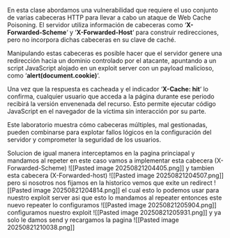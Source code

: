 En esta clase abordamos una vulnerabilidad que requiere el uso conjunto de varias cabeceras HTTP para llevar a cabo un ataque de Web Cache Poisoning. El servidor utiliza información de cabeceras como ‘**X-Forwarded-Scheme**‘ y ‘**X-Forwarded-Host**‘ para construir redirecciones, pero no incorpora dichas cabeceras en su clave de caché.

Manipulando estas cabeceras es posible hacer que el servidor genere una redirección hacia un dominio controlado por el atacante, apuntando a un script JavaScript alojado en un exploit server con un payload malicioso, como ‘**alert(document.cookie)**‘.

Una vez que la respuesta es cacheada y el indicador ‘**X-Cache: hit**‘ lo confirma, cualquier usuario que acceda a la página durante ese periodo recibirá la versión envenenada del recurso. Esto permite ejecutar código JavaScript en el navegador de la víctima sin interacción por su parte.

Este laboratorio muestra cómo cabeceras múltiples, mal gestionadas, pueden combinarse para explotar fallos lógicos en la configuración del servidor y comprometer la seguridad de los usuarios.

Solucion
de igual manera interceptamos en la pagina princiapal y mandamos al repeter
en este caso vamos a implementar esta cabecera (X-Forwarded-Scheme)
![[Pasted image 20250821204405.png]]
y tambien esta cabecera (X-Forwarded-host)
![[Pasted image 20250821204507.png]]
pero si nosotros nos fijamos en la historico vemos que exite un redirect
![[Pasted image 20250821204814.png]]
el cual esto lo podemos usar para nuestro exploit server asi que esto lo mandamos al repeater
entonces este nuevo repeater lo configuramos
![[Pasted image 20250821205904.png]]
configuramos nuestro exploit
![[Pasted image 20250821205931.png]]
y ya solo le damos send y recargamos la pagina
![[Pasted image 20250821210038.png]]
